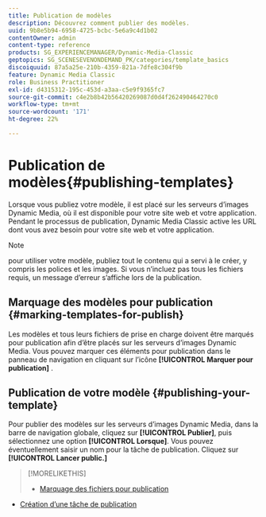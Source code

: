 ```yaml
---
title: Publication de modèles
description: Découvrez comment publier des modèles.
uuid: 9b8e5b94-6958-4725-bcbc-5e6a9c4d1b02
contentOwner: admin
content-type: reference
products: SG_EXPERIENCEMANAGER/Dynamic-Media-Classic
geptopics: SG_SCENESEVENONDEMAND_PK/categories/template_basics
discoiquuid: 87a5a25e-210b-4359-821a-7dfe8c304f9b
feature: Dynamic Media Classic
role: Business Practitioner
exl-id: d4315312-195c-453d-a3aa-c5e9f9365fc7
source-git-commit: c4e2b8b42b56420269087d0d4f262490464270c0
workflow-type: tm+mt
source-wordcount: '171'
ht-degree: 22%

---
```


# Publication de modèles{#publishing-templates}

Lorsque vous publiez votre modèle, il est placé sur les serveurs d’images Dynamic Media, où il est disponible pour votre site web et votre application. Pendant le processus de publication, Dynamic Media Classic active les URL dont vous avez besoin pour votre site web et votre application.

>[!NOTE]
>
>pour utiliser votre modèle, publiez tout le contenu qui a servi à le créer, y compris les polices et les images. Si vous n’incluez pas tous les fichiers requis, un message d’erreur s’affiche lors de la publication.

## Marquage des modèles pour publication {#marking-templates-for-publish}

Les modèles et tous leurs fichiers de prise en charge doivent être marqués pour publication afin d’être placés sur les serveurs d’images Dynamic Media. Vous pouvez marquer ces éléments pour publication dans le panneau de navigation en cliquant sur l’icône **[!UICONTROL Marquer pour publication]** .

## Publication de votre modèle {#publishing-your-template}

Pour publier des modèles sur les serveurs d’images Dynamic Media, dans la barre de navigation globale, cliquez sur **[!UICONTROL Publier]**, puis sélectionnez une option **[!UICONTROL Lorsque]**. Vous pouvez éventuellement saisir un nom pour la tâche de publication. Cliquez sur **[!UICONTROL Lancer public.]**

>[!MORELIKETHIS]
>
>* [Marquage des fichiers pour publication](publishing-files.md#publish_after_uploading)
* [Création d’une tâche de publication](publishing-files.md#creating_a_publish_job)


